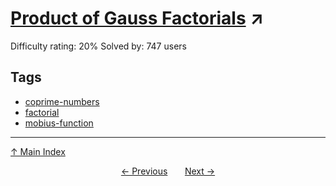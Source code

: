 # [Product of Gauss Factorials](https://projecteuler.net/problem=754) ↗️

Difficulty rating: 20%
Solved by: 747 users
## Tags

- [coprime-numbers](../tags/coprime-numbers.md)
- [factorial](../tags/factorial.md)
- [mobius-function](../tags/mobius-function.md)



---

[↑ Main Index](../README.md)


<div align=center><a href='753.md'>← Previous</a> &nbsp;&nbsp; &nbsp;&nbsp;  <a href='755.md'>Next →</a></div>
